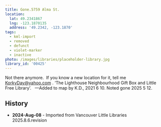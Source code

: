 ```yaml
---
title: Gone.5759 Alma St.
location:
  lat: 49.2341867
  lng: -123.1870135
  address: '49.2342, -123.1870'
tags:
  - kml-import
  - removed
  - defunct
  - violet-marker
  - inactive
photo: /images/libraries/placeholder-library.jpg
library_id: '00425'
---
```

Not there anymore.  If you know a new location for it, tell me KorkyDay@yahoo.com .
‘The Lighthouse Neighbourhood Gift Box and Little Free Library’.  
—Added to map by K.D., 2021 6 10.
Noted gone 2025 5 12.

## History
- **2024-Aug-08** - Imported from Vancouver Little Libraries 2025.8.6.revision
